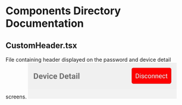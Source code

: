 # Components Directory Documentation

## **CustomHeader.tsx**
File containing header displayed on the password and device detail screens.
<img src="images/bt_custom_header.jpg" alt="drawing" width="400"/>
